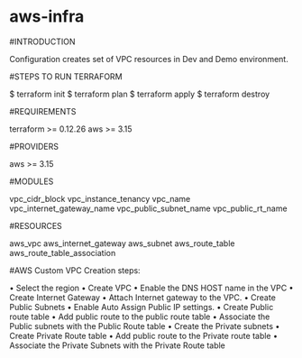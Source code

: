 # aws-infra

#INTRODUCTION

Configuration creates set of VPC resources in Dev and Demo environment.

#STEPS TO RUN TERRAFORM

$ terraform init
$ terraform plan
$ terraform apply
$ terraform destroy

#REQUIREMENTS    

terraform      >= 0.12.26
aws            >= 3.15

#PROVIDERS

aws            >= 3.15


#MODULES

vpc_cidr_block
vpc_instance_tenancy
vpc_name
vpc_internet_gateway_name
vpc_public_subnet_name
vpc_public_rt_name


#RESOURCES 

aws_vpc
aws_internet_gateway
aws_subnet
aws_route_table
aws_route_table_association


#AWS Custom VPC Creation steps:

•	Select the region 
•	Create VPC
•	Enable the DNS HOST name in the VPC
•	Create Internet Gateway
•	Attach Internet gateway to the VPC.
•	Create Public Subnets
•	Enable Auto Assign Public IP settings.
•	Create Public route table
•	Add public route to the public route table
•	Associate the Public subnets with the Public Route table
•	Create the Private subnets
•	Create Private Route table 
•	Add public route to the Private route table
•	Associate the Private Subnets with the Private Route table





